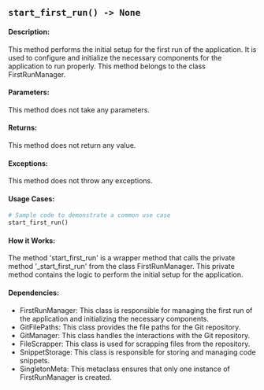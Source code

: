 ## `start_first_run() -> None`

#### Description:
This method performs the initial setup for the first run of the application. It is used to configure and initialize the necessary components for the application to run properly. This method belongs to the class FirstRunManager.

#### Parameters:
This method does not take any parameters.

#### Returns:
This method does not return any value.

#### Exceptions:
This method does not throw any exceptions.

#### Usage Cases:

```python
# Sample code to demonstrate a common use case
start_first_run()
```

#### How it Works:

The method 'start_first_run' is a wrapper method that calls the private method '_start_first_run' from the class FirstRunManager. This private method contains the logic to perform the initial setup for the application.

#### Dependencies:
- FirstRunManager: This class is responsible for managing the first run of the application and initializing the necessary components.
- GitFilePaths: This class provides the file paths for the Git repository.
- GitManager: This class handles the interactions with the Git repository.
- FileScrapper: This class is used for scrapping files from the repository.
- SnippetStorage: This class is responsible for storing and managing code snippets.
- SingletonMeta: This metaclass ensures that only one instance of FirstRunManager is created.